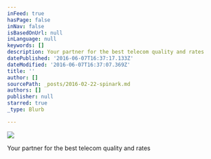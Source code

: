 ```yaml
---
inFeed: true
hasPage: false
inNav: false
isBasedOnUrl: null
inLanguage: null
keywords: []
description: Your partner for the best telecom quality and rates
datePublished: '2016-06-07T16:37:17.133Z'
dateModified: '2016-06-07T16:37:07.369Z'
title: ''
author: []
sourcePath: _posts/2016-02-22-spinark.md
authors: []
publisher: null
starred: true
_type: Blurb

---
```

![](https://the-grid-user-content.s3-us-west-2.amazonaws.com/ed8d5abd-5630-414e-bb69-a558566f7784.jpg)

Your partner for the best telecom quality and rates